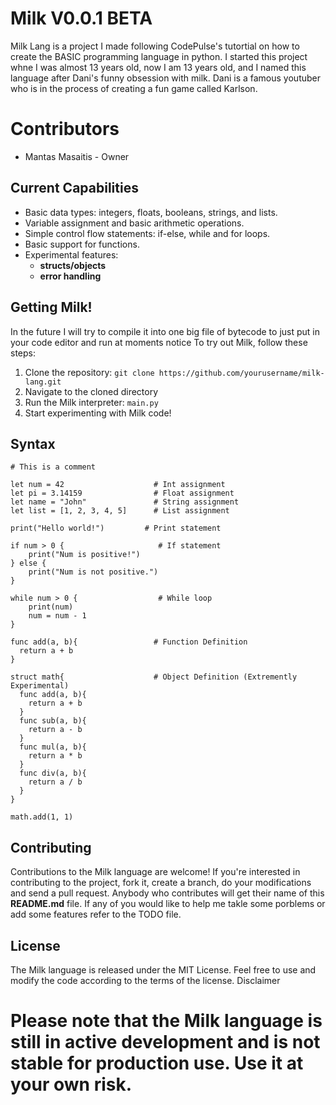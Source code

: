 # Milk V0.0.1 BETA

Milk Lang is a project I made following CodePulse's tutortial on how to create the BASIC programming language in python.
I started this project whne I was almost 13 years old, now I am 13 years old, and I named this language after Dani's funny obsession with milk.
Dani is a famous youtuber who is in the process of creating a fun game called Karlson.

# Contributors

* Mantas Masaitis - Owner

## Current Capabilities

- Basic data types: integers, floats, booleans, strings, and lists.
- Variable assignment and basic arithmetic operations.
- Simple control flow statements: if-else, while and for loops.
- Basic support for functions.
- Experimental features:
    - **structs/objects**
    - **error handling**

## Getting Milk!

In the future I will try to compile it into one big file of bytecode to just put in your code editor and run at moments notice
To try out Milk, follow these steps:

1. Clone the repository: `git clone https://github.com/yourusername/milk-lang.git`
2. Navigate to the cloned directory
3. Run the Milk interpreter: `main.py`
4. Start experimenting with Milk code!

## Syntax

```milk
# This is a comment

let num = 42                    # Int assignment
let pi = 3.14159                # Float assignment
let name = "John"               # String assignment
let list = [1, 2, 3, 4, 5]      # List assignment

print("Hello world!")         # Print statement

if num > 0 {                     # If statement
    print("Num is positive!")
} else {
    print("Num is not positive.")
}

while num > 0 {                  # While loop
    print(num)
    num = num - 1
}

func add(a, b){                 # Function Definition
  return a + b
}

struct math{                    # Object Definition (Extremently Experimental)
  func add(a, b){
    return a + b
  }
  func sub(a, b){
    return a - b
  }
  func mul(a, b){
    return a * b
  }
  func div(a, b){
    return a / b
  }
}

math.add(1, 1)
```

## Contributing

Contributions to the Milk language are welcome!
If you're interested in contributing to the project, fork it, create a branch, do your modifications and send a pull request.
Anybody who contributes will get their name of this **README.md** file.
If any of you would like to help me takle some porblems or add some features refer to the TODO file.


## License

The Milk language is released under the MIT License. Feel free to use and modify the code according to the terms of the license.
Disclaimer

# Please note that the Milk language is still in active development and is not stable for production use. Use it at your own risk.
